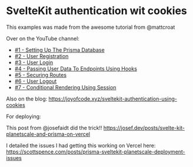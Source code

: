 # SvelteKit authentication wit cookies

This examples was made from the awesome tutorial from @mattcroat

Over on the YouTube channel:

- [#1 - Setting Up The Prisma Database](https://www.youtube.com/watch?v=T935Ya4W5X0)
- [#2 - User Registration](https://www.youtube.com/watch?v=FdjQ3aIZdus)
- [#3 - User Login](https://www.youtube.com/watch?v=BZymeyrGjZI)
- [#4 - Passing User Data To Endpoints Using Hooks](https://www.youtube.com/watch?v=y5FsGQCuDRQ)
- [#5 - Securing Routes](https://www.youtube.com/watch?v=lgjux1BiyNY)
- [#6 - User Logout](https://www.youtube.com/watch?v=DV7_HFg4Ssk)
- [#7 - Conditional Rendering Using Session](https://www.youtube.com/watch?v=7mhMJ1A20v8)

Also on the blog:
https://joyofcode.xyz/sveltekit-authentication-using-cookies

For deploying:

This post from @josefaidt did the trick!!
https://josef.dev/posts/svelte-kit-planetscale-and-prisma-on-vercel

I detailed the issues I had getting this working on Vercel here: https://scottspence.com/posts/prisma-sveltekit-planetscale-deployment-issues